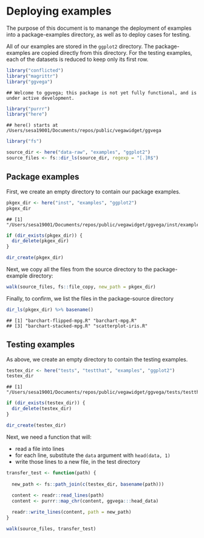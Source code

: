 Deploying examples
================

The purpose of this document is to manange the deployment of examples
into a package-examples directory, as well as to deploy cases for
testing.

All of our examples are stored in the `ggplot2` directory. The
package-examples are copied directly from this directory. For the
testing examples, each of the datasets is reduced to keep only its first
row.

``` r
library("conflicted")
library("magrittr")
library("ggvega")
```

    ## Welcome to ggvega; this package is not yet fully functional, and is under active development.

``` r
library("purrr")
library("here")
```

    ## here() starts at /Users/sesa19001/Documents/repos/public/vegawidget/ggvega

``` r
library("fs")
```

``` r
source_dir <- here("data-raw", "examples", "ggplot2")
source_files <- fs::dir_ls(source_dir, regexp = "[.]R$")
```

## Package examples

First, we create an empty directory to contain our package examples.

``` r
pkgex_dir <- here("inst", "examples", "ggplot2")
pkgex_dir
```

    ## [1] "/Users/sesa19001/Documents/repos/public/vegawidget/ggvega/inst/examples/ggplot2"

``` r
if (dir_exists(pkgex_dir)) {
  dir_delete(pkgex_dir)  
}

dir_create(pkgex_dir)
```

Next, we copy all the files from the source directory to the
package-example directory:

``` r
walk(source_files, fs::file_copy, new_path = pkgex_dir)
```

Finally, to confirm, we list the files in the package-source directory

``` r
dir_ls(pkgex_dir) %>% basename()
```

    ## [1] "barchart-flipped-mpg.R" "barchart-mpg.R"        
    ## [3] "barchart-stacked-mpg.R" "scatterplot-iris.R"

## Testing examples

As above, we create an empty directory to contain the testing examples.

``` r
testex_dir <- here("tests", "testthat", "examples", "ggplot2")
testex_dir
```

    ## [1] "/Users/sesa19001/Documents/repos/public/vegawidget/ggvega/tests/testthat/examples/ggplot2"

``` r
if (dir_exists(testex_dir)) {
  dir_delete(testex_dir)  
}

dir_create(testex_dir)
```

Next, we need a function that will:

  - read a file into lines
  - for each line, substitute the `data` argument with `head(data, 1)`
  - write those lines to a new file, in the test directory

<!-- end list -->

``` r
transfer_test <- function(path) {
  
  new_path <- fs::path_join(c(testex_dir, basename(path)))
  
  content <- readr::read_lines(path)
  content <- purrr::map_chr(content, ggvega:::head_data)

  readr::write_lines(content, path = new_path)
}
```

``` r
walk(source_files, transfer_test)
```

